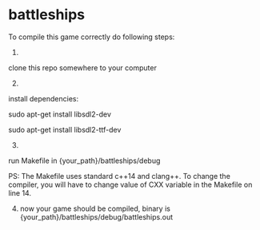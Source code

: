 # battleships

To compile this game correctly do following steps:

1.

clone this repo somewhere to your computer

2.

install dependencies:

sudo apt-get install libsdl2-dev

sudo apt-get install libsdl2-ttf-dev

3.

run Makefile in {your_path}/battleships/debug


PS: The Makefile uses standard c++14 and clang++. To change the compiler, 
you will have to change value of CXX variable in the Makefile on line 14.

4. now your game should be compiled, binary is {your_path}/battleships/debug/battleships.out
